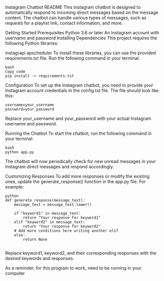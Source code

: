 Instagram Chatbot README
This Instagram chatbot is designed to automatically respond to incoming direct messages based on the message content. The chatbot can handle various types of messages, such as requests for a playlist link, contact information, and more.

Getting Started
Prerequisites
Python 3.6 or later
An Instagram account with username and password
Installing Dependencies
This project requires the following Python libraries:

instagrapi
apscheduler
To install these libraries, you can use the provided requirements.txt file. Run the following command in your terminal:
```
bash
Copy code
pip install -r requirements.txt
```
Configuration
To set up the Instagram chatbot, you need to provide your Instagram account credentials in the config.txt file. The file should look like this:
```
username=your_username
password=your_password
```
Replace your_username and your_password with your actual Instagram username and password.

Running the Chatbot
To start the chatbot, run the following command in your terminal:

```
bash
python app.py
```
The chatbot will now periodically check for new unread messages in your Instagram direct messages and respond accordingly.

Customizing Responses
To add more responses or modify the existing ones, update the generate_response() function in the app.py file. For example:
```
python
def generate_response(message_text):
    message_text = message_text.lower()

    if "keyword1" in message_text:
        return "Your response for keyword1"
    elif "keyword2" in message_text:
        return "Your response for keyword2"
    # Add more conditions here writing another elif
    else:
        return None
        
```
Replace keyword1, keyword2, and their corresponding responses with the desired keywords and responses.


As a reminder, for this program to work, need to be running in your computer
